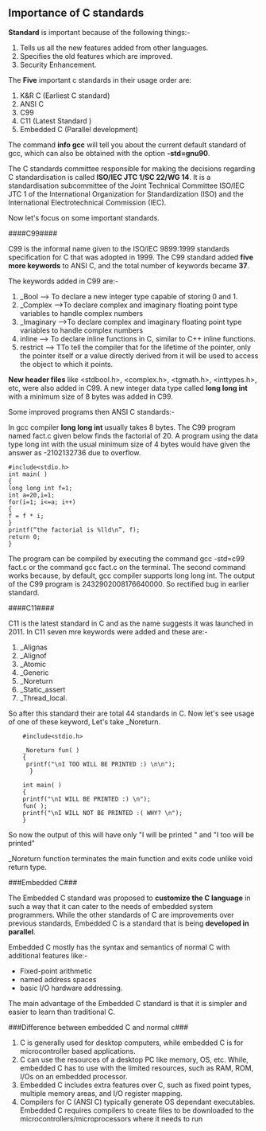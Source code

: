  ## Importance of C standards ##

**Standard** is important because of the following things:-

1. Tells us all the new features added from other languages.
2. Specifies the old features which are improved.
3. Security Enhancement.

The **Five** important c standards in their usage order are:

1. K&R C (Earliest C standard)
2. ANSI C
3. C99
4. C11 (Latest Standard )
5. Embedded C (Parallel development)

The command **info gcc** will tell you about the current default standard of gcc, which can also be obtained with the option **-std=gnu90**.

The C standards committee responsible for making the decisions regarding C standardisation is called **ISO/IEC JTC 1/SC 22/WG 14**. It is a standardisation subcommittee of the Joint Technical Committee ISO/IEC JTC 1 of the International Organization for Standardization (ISO) and the International Electrotechnical Commission (IEC).  

Now let's focus on some important standards.

####C99####

C99 is the informal name given to the ISO/IEC 9899:1999 standards specification for C that was adopted in 1999. The C99 standard added **five more keywords** to ANSI C, and the total number of keywords became **37**. 

The keywords added in C99 are:-

1. _Bool --> To declare a new integer type capable of storing 0 and 1.
2. _Complex -->To declare complex and imaginary floating point type variables to handle complex numbers
3. _Imaginary -->To declare complex and imaginary floating point type variables to handle complex numbers
4. inline --> To declare inline functions in C, similar to C++ inline functions.
5. restrict --> TTo tell the compiler that for the lifetime of the pointer, only the pointer itself or a value directly derived from it will be used to access the object to which it points.


 **New header files** like <stdbool.h>, <complex.h>, <tgmath.h>, <inttypes.h>, etc, were also added in C99. A new integer data type called **long long int** with a minimum size of 8 bytes was added in C99.

Some improved programs then ANSI C standards:-

In gcc compiler **long long int** usually takes 8 bytes. The C99 program named fact.c given below finds the factorial of 20. A program using the data type long int with the usual minimum size of 4 bytes would have given the answer as -2102132736 due to overflow.

	#include<stdio.h>
	int main( )
	{
	long long int f=1;
	int a=20,i=1;
	for(i=1; i<=a; i++)
	{
	f = f * i;
	}
	printf(“the factorial is %lld\n”, f);
	return 0;
	}

The program can be compiled by executing the command gcc -std=c99 fact.c or the command gcc fact.c on the terminal. The second command works because, by default, gcc compiler supports long long int. The output of the C99 program is 2432902008176640000.
So rectified bug in earlier standard.

####C11####

C11 is the latest standard in C and as the name suggests it was launched in 2011. In C11 seven mre keywords were added and these are:-

1. _Alignas
2. _Alignof
3. _Atomic
4. _Generic
5. _Noreturn
6. _Static_assert
7. _Thread_local. 

So after this standard their are total 44 standards in C. Now let's see usage of one of these keyword, Let's take _Noreturn.

        #include<stdio.h>
        
        _Noreturn fun( )
        {
         printf("\nI TOO WILL BE PRINTED :) \n\n");
          }
 
        int main( )
		{
		printf("\nI WILL BE PRINTED :) \n");
		fun( ); 
		printf("\nI WILL NOT BE PRINTED :( WHY? \n");
		}

So now the output of this will have only "I will be printed " and "I too will be printed"

_Noreturn function terminates the main function and exits code unlike void return type.


###Embedded C###

The Embedded C standard was proposed to **customize the C language** in such a way that it can cater to the needs of embedded system programmers. While the other standards of C are improvements over previous standards, Embedded C is a standard that is being **developed in parallel**. 

Embedded C mostly has the syntax and semantics of normal C with additional features like:- 

* Fixed-point arithmetic
* named address spaces
* basic I/O hardware addressing. 

The main advantage of the Embedded C standard is that it is simpler and easier to learn than traditional C.

###Difference between embedded C and normal c###

1. C is generally used for desktop computers, while embedded C is for microcontroller based applications.
2. C can use the resources of a desktop PC like memory, OS, etc. While, embedded C has to use with the limited resources, such as RAM, ROM, I/Os on an embedded processor.
3. Embedded C includes extra features over C, such as fixed point types, multiple memory areas, and I/O register mapping.
4. Compilers for C (ANSI C) typically generate OS dependant executables. Embedded C requires compilers to create files to be downloaded to the microcontrollers/microprocessors where it needs to run




   
